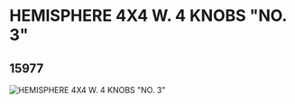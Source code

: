 # HEMISPHERE 4X4 W. 4 KNOBS "NO. 3"
## 15977
![HEMISPHERE 4X4 W. 4 KNOBS "NO. 3"](https://lc-www-live-s.legocdn.com/media/bricks/5/2/6083846.jpg)